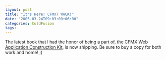 ```yaml
---
layout: post
title: "It's Here! CFMX7 WACK!"
date: "2005-03-24T09:03:00+06:00"
categories: ColdFusion 
tags: 
---
```


The latest book that I had the honor of being a part of, the <a href="http://www.forta.com/books/0321223675/">CFMX Web Application Construction Kit</a>, is now shipping. Be sure to buy a copy for both work and home! ;)